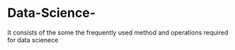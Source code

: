 # Data-Science-
It consists of the some the frequently used method and operations required for data scienece
